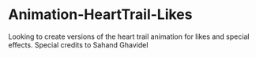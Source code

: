 # Animation-HeartTrail-Likes
Looking to create versions of the heart trail animation for likes and special effects. Special credits to Sahand Ghavidel
